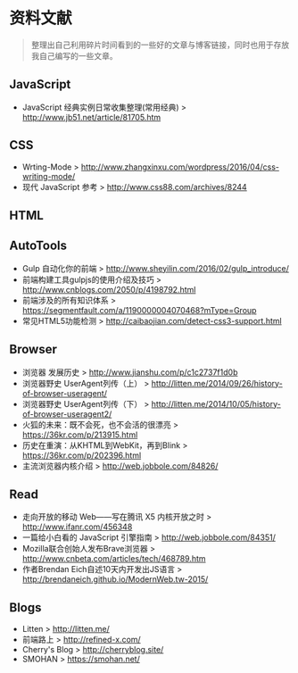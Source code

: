 # 资料文献 #

> 整理出自己利用碎片时间看到的一些好的文章与博客链接，同时也用于存放我自己编写的一些文章。

## JavaScript ##

* JavaScript 经典实例日常收集整理(常用经典) > http://www.jb51.net/article/81705.htm

## CSS ##

* Wrting-Mode > http://www.zhangxinxu.com/wordpress/2016/04/css-writing-mode/
* 现代 JavaScript 参考 > http://www.css88.com/archives/8244

## HTML ##


## AutoTools ##

* Gulp 自动化你的前端 >  http://www.sheyilin.com/2016/02/gulp_introduce/
* 前端构建工具gulpjs的使用介绍及技巧 > http://www.cnblogs.com/2050/p/4198792.html
* 前端涉及的所有知识体系 > https://segmentfault.com/a/1190000004070468?mType=Group
* 常见HTML5功能检测 > http://caibaojian.com/detect-css3-support.html

## Browser ##

* 浏览器 发展历史 > http://www.jianshu.com/p/c1c2737f1d0b
* 浏览器野史 UserAgent列传（上） > http://litten.me/2014/09/26/history-of-browser-useragent/
* 浏览器野史 UserAgent列传（下） > http://litten.me/2014/10/05/history-of-browser-useragent2/
* 火狐的未来：既不会死，也不会活的很漂亮 > https://36kr.com/p/213915.html
* 历史在重演：从KHTML到WebKit，再到Blink > https://36kr.com/p/202396.html
* 主流浏览器内核介绍 > http://web.jobbole.com/84826/

## Read ##

* 走向开放的移动 Web——写在腾讯 X5 内核开放之时 > http://www.ifanr.com/456348
* 一篇给小白看的 JavaScript 引擎指南 > http://web.jobbole.com/84351/
* Mozilla联合创始人发布Brave浏览器 > http://www.cnbeta.com/articles/tech/468789.htm
* 作者Brendan Eich自述10天内开发出JS语言 > http://brendaneich.github.io/ModernWeb.tw-2015/

## Blogs ##

* Litten > http://litten.me/
* 前端路上 > http://refined-x.com/
* Cherry's Blog > http://cherryblog.site/
* SMOHAN > https://smohan.net/
